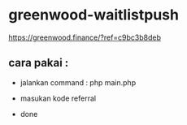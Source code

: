# greenwood-waitlistpush

https://greenwood.finance/?ref=c9bc3b8deb

## cara pakai :

- jalankan command : php main.php

- masukan kode referral

- done
